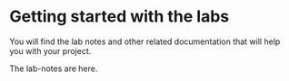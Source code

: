 # Getting started with the labs

You will find the lab notes and other related documentation that will help you with your project.

The lab-notes are here.
